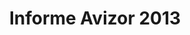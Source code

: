 ---
title: 'Informe Avizor 2013'
description: 'Un año de seguimiento de la actividad parlamentaria en materia de desarrollo'
link: /documentos/Informe_Avizor_2013.pdf
tags:
    - coherencia-de-politicas
    - political-watch
    - congreso-de-los-diputados
    - proyecto-avizor
---